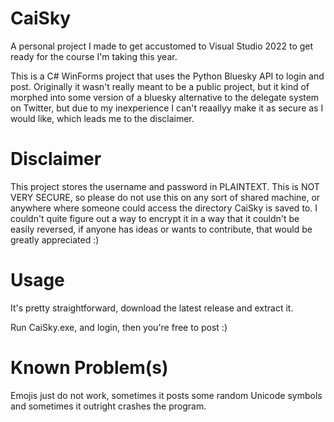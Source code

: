 # CaiSky

A personal project I made to get accustomed to Visual Studio 2022 to get ready for the course I'm taking this year.

This is a C# WinForms project that uses the Python Bluesky API to login and post. Originally it wasn't really meant to be a public project, but it kind of morphed into some version of a bluesky alternative to the delegate system on Twitter, but due to my inexperience I can't reaallyy make it as secure as I would like, which leads me to the disclaimer.

# Disclaimer

This project stores the username and password in PLAINTEXT. This is NOT VERY SECURE, so please do not use this on any sort of shared machine, or anywhere where someone could access the directory CaiSky is saved to. I couldn't quite figure out a way to encrypt it in a way that it couldn't be easily reversed, if anyone has ideas or wants to contribute, that would be greatly appreciated :)

# Usage

It's pretty straightforward, download the latest release and extract it.

Run CaiSky.exe, and login, then you're free to post :)

# Known Problem(s)

Emojis just do not work, sometimes it posts some random Unicode symbols and sometimes it outright crashes the program.
